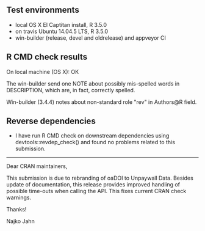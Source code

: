 
## Test environments

* local OS X El Captitan install, R 3.5.0
* on travis Ubuntu 14.04.5 LTS, R 3.5.0
* win-builder (release, devel and oldrelease) and appveyor CI

## R CMD check results

On local machine (OS X): OK

The win-builder send one NOTE about possibly mis-spelled words in DESCRIPTION,
which are, in fact, correctly spelled.

Win-builder (3.4.4) notes about non-standard role "rev" in Authors@R field.

## Reverse dependencies

* I have run R CMD check on downstream dependencies using devtools::revdep_check()
and found no problems related to this submission.

---

Dear CRAN maintainers, 

This submission is due to rebranding of oaDOI to Unpaywall Data. Besides update of documentation, this release provides improved handling of possible time-outs when calling the API. This fixes current CRAN check warnings.

Thanks!

Najko Jahn
